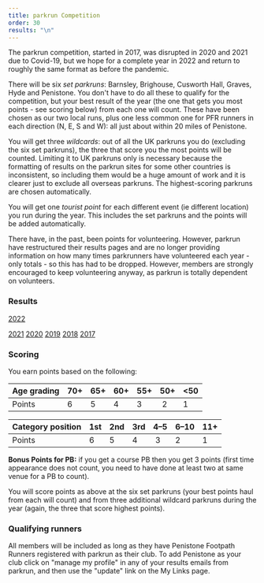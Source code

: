```yaml
---
title: parkrun Competition
order: 30
results: "\n"
---
```

The parkrun competition, started in 2017, was disrupted in 2020 and 2021 due to Covid-19, but we hope for a complete year in 2022 and return to roughly the same format as before the pandemic.



There will be six _set parkruns_: Barnsley, Brighouse, Cusworth Hall, Graves, Hyde and Penistone. You don't have to do all these to qualify for the competition, but your best result of the year (the one that gets you most points - see scoring below) from each one will count.  These have been chosen as our two local runs, plus one less common one for PFR runners in each direction (N, E, S and W): all just about within 20 miles of Penistone.

You will get three _wildcards_: out of all the UK parkruns you do (excluding the six set parkruns), the three that score you the most points will be counted. Limiting it to UK parkruns only is necessary because the formatting of results on the parkrun sites for some other countries is inconsistent, so including them would be a huge amount of work and it is clearer just to exclude all overseas parkruns.  The highest-scoring parkruns are chosen automatically.



You will get one _tourist point_ for each different event (ie different location) you run during the year. This includes the set parkruns and the points will be added automatically.

There have, in the past, been points for volunteering. However, parkrun have restructured their results pages and are no longer providing information on how many times parkrunners have volunteered each year - only totals - so this has had to be dropped. However, members are strongly encouraged to keep volunteering anyway, as parkrun is totally dependent on volunteers.



### Results

[2022](http://results.pfrac.co.uk/parkrun2022/Overall.html)


[2021](http://results.pfrac.co.uk/parkrun2021/Overall.html)
[2020](http://results.pfrac.co.uk/parkrun2020/Overall.html)
[2019](http://results.pfrac.co.uk/parkrun2019/Overall.html)
[2018](http://results.pfrac.co.uk/parkrun2018/Overall.html)
[2017](http://results.pfrac.co.uk/parkrun2017/Overall.html)



### Scoring



You earn points based on the following:



| Age grading | 70+ | 65+ | 60+ | 55+ | 50+ | <50 |
| -           | -   | -   | - | - | - | - |
| Points      | 6   | 5   | 4 | 3 | 2 | 1 | 



| Category position | 1st | 2nd | 3rd | 4–5 | 6–10 | 11+ |
| - | - | - | - | - | - | - |
| Points | 6 | 5 | 4 | 3 | 2 | 1 |



**Bonus Points for PB:** if you get a course PB then you get 3 points (first time appearance does not count, you need to have done at least two at same venue for a PB to count).



You will score points as above at the six set parkruns (your best points haul from each will count) and from three additional wildcard parkruns during the year (again, the three that score highest points).



### Qualifying runners



All members will be included as long as they have Penistone Footpath Runners registered with parkrun as their club. To add Penistone as your club click on "manage my profile" in any of your results emails from parkrun, and then use the "update" link on the My Links page.
